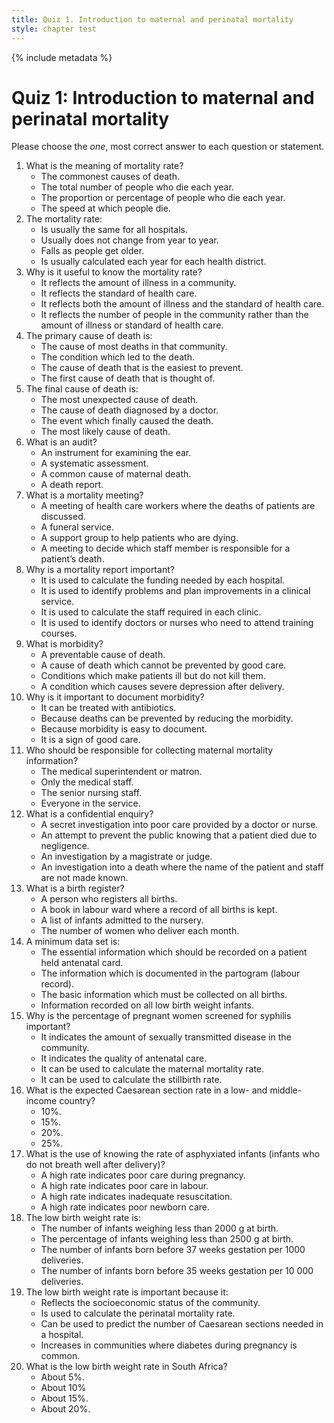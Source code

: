 ```yaml
---
title: Quiz 1. Introduction to maternal and perinatal mortality
style: chapter test
---
```


{% include metadata %}

# Quiz 1: Introduction to maternal and perinatal mortality

Please choose the *one*, most correct answer to each question or statement.

1.	What is the meaning of mortality rate?
	-	The commonest causes of death.
	-	The total number of people who die each year.
	+	The proportion or percentage of people who die each year.
	-	The speed at which people die.
2.	The mortality rate:
	-	Is usually the same for all hospitals.
	-	Usually does not change from year to year.
	-	Falls as people get older.
	+	Is usually calculated each year for each health district.
3.	Why is it useful to know the mortality rate?
	-	It reflects the amount of illness in a community.
	-	It reflects the standard of health care.
	+	It reflects both the amount of illness and the standard of health care.
	-	It reflects the number of people in the community rather than the amount of illness or standard of health care.
4.	The primary cause of death is:
	-	The cause of most deaths in that community.
	+	The condition which led to the death.
	-	The cause of death that is the easiest to prevent.
	-	The first cause of death that is thought of.
5.	The final cause of death is:
	-	The most unexpected cause of death.
	-	The cause of death diagnosed by a doctor.
	+	The event which finally caused the death.
	-	The most likely cause of death.
6.	What is an audit?
	-	An instrument for examining the ear.
	+	A systematic assessment.
	-	A common cause of maternal death.
	-	A death report.
7.	What is a mortality meeting?
	+	A meeting of health care workers where the deaths of patients are discussed.
	-	A funeral service.
	-	A support group to help patients who are dying.
	-	A meeting to decide which staff member is responsible for a patient’s death.
8.	Why is a mortality report important?
	-	It is used to calculate the funding needed by each hospital.
	+	It is used to identify problems and plan improvements in a clinical service.
	-	It is used to calculate the staff required in each clinic.
	-	It is used to identify doctors or nurses who need to attend training courses.
9.	What is morbidity?
	-	A preventable cause of death.
	-	A cause of death which cannot be prevented by good care.
	+	Conditions which make patients ill but do not kill them.
	-	A condition which causes severe depression after delivery.
10.	Why is it important to document morbidity?
	-	It can be treated with antibiotics.
	+	Because deaths can be prevented by reducing the morbidity.
	-	Because morbidity is easy to document.
	-	It is a sign of good care.
11.	Who should be responsible for collecting maternal mortality information?
	-	The medical superintendent or matron.
	-	Only the medical staff.
	-	The senior nursing staff.
	+	Everyone in the service.
12.	What is a confidential enquiry?
	-	A secret investigation into poor care provided by a doctor or nurse.
	-	An attempt to prevent the public knowing that a patient died due to negligence.
	-	An investigation by a magistrate or judge.
	+	An investigation into a death where the name of the patient and staff are not made known.
13.	What is a birth register?
	-	A person who registers all births.
	+	A book in labour ward where a record of all births is kept.
	-	A list of infants admitted to the nursery.
	-	The number of women who deliver each month.
14.	A minimum data set is:
	-	The essential information which should be recorded on a patient held antenatal card.
	-	The information which is documented in the partogram (labour record).
	+	The basic information which must be collected on all births.
	-	Information recorded on all low birth weight infants.
15.	Why is the percentage of pregnant women screened for syphilis important?
	-	It indicates the amount of sexually transmitted disease in the community.
	+	It indicates the quality of antenatal care.
	-	It can be used to calculate the maternal mortality rate.
	-	It can be used to calculate the stillbirth rate.
16.	What is the expected Caesarean section rate in a low- and middle-income country?
	-	10%.
	+	15%.
	-	20%.
	-	25%.
17.	What is the use of knowing the rate of asphyxiated infants (infants who do not breath well after delivery)?
	-	A high rate indicates poor care during pregnancy.
	+	A high rate indicates poor care in labour.
	-	A high rate indicates inadequate resuscitation.
	-	A high rate indicates poor newborn care.
18.	The low birth weight rate is:
	-	The number of infants weighing less than 2000 g at birth.
	+	The percentage of infants weighing less than 2500 g at birth.
	-	The number of infants born before 37 weeks gestation per 1000 deliveries.
	-	The number of infants born before 35 weeks gestation per 10 000 deliveries.
19.	The low birth weight rate is important because it:
	+	Reflects the socioeconomic status of the community.
	-	Is used to calculate the perinatal mortality rate.
	-	Can be used to predict the number of Caesarean sections needed in a hospital.
	-	Increases in communities where diabetes during pregnancy is common.
20.	What is the low birth weight rate in South Africa?
	-	About 5%.
	-	About 10%
	+	About 15%.
	-	About 20%.
